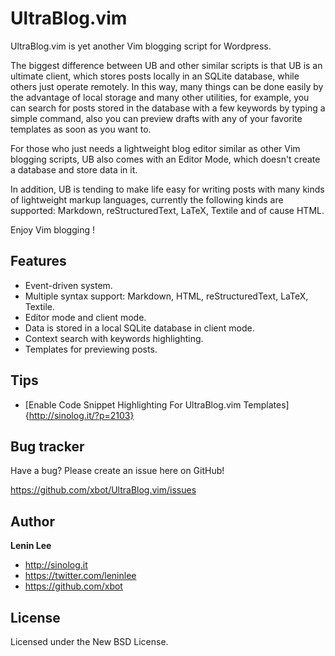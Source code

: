 UltraBlog.vim
=============

UltraBlog.vim is yet another Vim blogging script for Wordpress.

The biggest difference between UB and other similar scripts is that UB is an ultimate client, which stores posts locally in an SQLite database, while others just operate remotely. In this way, many things can be done easily by the advantage of local storage and many other utilities, for example, you can search for posts stored in the database with a few keywords by typing a simple command, also you can preview drafts with any of your favorite templates as soon as you want to.

For those who just needs a lightweight blog editor similar as other Vim blogging scripts, UB also comes with an Editor Mode, which doesn't create a database and store data in it.

In addition, UB is tending to make life easy for writing posts with many kinds of lightweight markup languages, currently the following kinds are supported: Markdown, reStructuredText, LaTeX, Textile and of cause HTML.

Enjoy Vim blogging !

Features
--------

* Event-driven system.
* Multiple syntax support: Markdown, HTML, reStructuredText, LaTeX, Textile.
* Editor mode and client mode.
* Data is stored in a local SQLite database in client mode.
* Context search with keywords highlighting.
* Templates for previewing posts.

Tips
--------

* [Enable Code Snippet Highlighting For UltraBlog.vim Templates]{http://sinolog.it/?p=2103}

Bug tracker
--------

Have a bug? Please create an issue here on GitHub!

https://github.com/xbot/UltraBlog.vim/issues

Author
--------

**Lenin Lee**

* http://sinolog.it
* https://twitter.com/leninlee
* https://github.com/xbot

License
--------

Licensed under the New BSD License.
